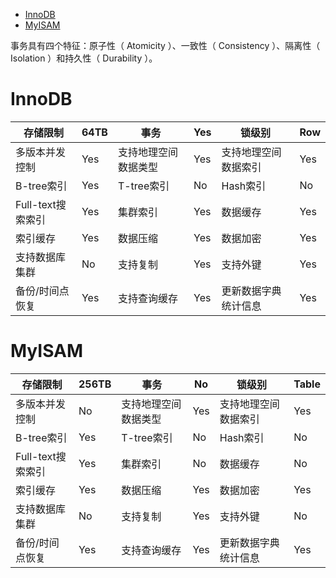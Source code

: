 <!-- TOC -->

- [InnoDB](#innodb)
- [MyISAM](#myisam)

<!-- /TOC -->



事务具有四个特征：原子性（ Atomicity ）、一致性（ Consistency ）、隔离性（ Isolation ）和持久性（ Durability ）。





# InnoDB

| 存储限制          | 64TB | 事务                 | Yes  | 锁级别               | Row  |
| ----------------- | ---- | -------------------- | ---- | -------------------- | ---- |
| 多版本并发控制    | Yes  | 支持地理空间数据类型 | Yes  | 支持地理空间数据索引 | Yes  |
| B-tree索引        | Yes  | T-tree索引           | No   | Hash索引             | No   |
| Full-text搜索索引 | Yes  | 集群索引             | Yes  | 数据缓存             | Yes  |
| 索引缓存          | Yes  | 数据压缩             | Yes  | 数据加密             | Yes  |
| 支持数据库集群    | No   | 支持复制             | Yes  | 支持外键             | Yes  |
| 备份/时间点恢复   | Yes  | 支持查询缓存         | Yes  | 更新数据字典统计信息 | Yes  |



# MyISAM

 

| 存储限制          | 256TB | 事务                 | No   | 锁级别               | Table |
| ----------------- | ----- | -------------------- | ---- | -------------------- | ----- |
| 多版本并发控制    | No    | 支持地理空间数据类型 | Yes  | 支持地理空间数据索引 | Yes   |
| B-tree索引        | Yes   | T-tree索引           | No   | Hash索引             | No    |
| Full-text搜索索引 | Yes   | 集群索引             | No   | 数据缓存             | No    |
| 索引缓存          | Yes   | 数据压缩             | Yes  | 数据加密             | Yes   |
| 支持数据库集群    | No    | 支持复制             | Yes  | 支持外键             | No    |
| 备份/时间点恢复   | Yes   | 支持查询缓存         | Yes  | 更新数据字典统计信息 | Yes   |



